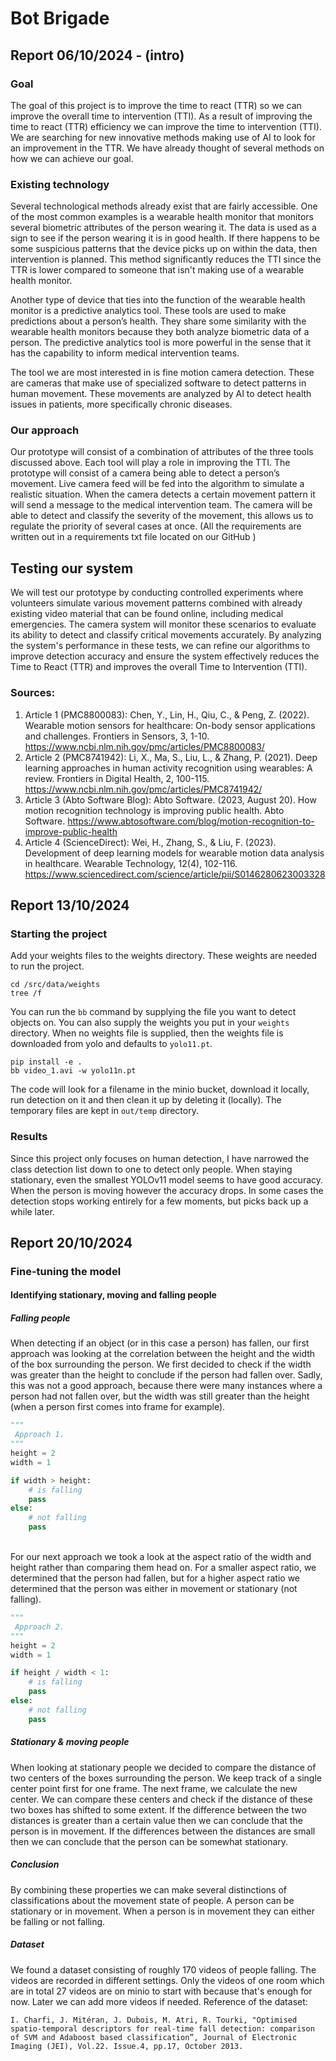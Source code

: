 # Bot Brigade

## Report 06/10/2024 - (intro)

### Goal
The goal of this project is to improve the time to react (TTR) so we can improve the overall time to intervention (TTI). As a result of improving the time to react (TTR) efficiency we can improve the time to intervention (TTI). We are searching for new innovative methods making use of AI to look for an improvement in the TTR. We have already thought of several methods on how we can achieve our goal. 

### Existing technology
Several technological methods already exist that are fairly accessible. One of the most common examples is a wearable health monitor that monitors several biometric attributes of the person wearing it. The data is used as a sign to see if the person wearing it is in good health. If there happens to be some suspicious patterns that the device picks up on within the data, then intervention is planned. This method significantly reduces the TTI since the TTR is lower compared to someone that isn't making use of a wearable health monitor. 

Another type of device that ties into the function of the wearable health monitor is a predictive analytics tool. These tools are used to make predictions about a person’s health. They share some similarity with the wearable health monitors because they both analyze biometric data of a person. The predictive analytics tool is more powerful in the sense that it has the capability to inform medical intervention teams. 

The tool we are most interested in is fine motion camera detection. These are cameras that make use of specialized software to detect patterns in human movement. These movements are analyzed by AI to detect health issues in patients, more specifically chronic diseases. 

### Our approach
Our prototype will consist of a combination of attributes of the three tools discussed above. Each tool will play a role in improving the TTI. The prototype will consist of a camera being able to detect a person’s movement. Live camera feed will be fed into the algorithm to simulate a realistic situation. When the camera detects a certain movement pattern it will send a message to the medical intervention team. The camera will be able to detect and classify the severity of the movement, this allows us to regulate the priority of several cases at once. (All the requirements are written out in a requirements txt file located on our GitHub )

## Testing our system
We will test our prototype by conducting controlled experiments where volunteers simulate various movement patterns combined with already existing video material that can be found online, including medical emergencies. The camera system will monitor these scenarios to evaluate its ability to detect and classify critical movements accurately. By analyzing the system's performance in these tests, we can refine our algorithms to improve detection accuracy and ensure the system effectively reduces the Time to React (TTR) and improves the overall Time to Intervention (TTI).

### Sources:
1. Article 1 (PMC8800083):
Chen, Y., Lin, H., Qiu, C., & Peng, Z. (2022). Wearable motion sensors for healthcare: On-body sensor applications and challenges. Frontiers in Sensors, 3, 1-10. https://www.ncbi.nlm.nih.gov/pmc/articles/PMC8800083/
2. Article 2 (PMC8741942):
Li, X., Ma, S., Liu, L., & Zhang, P. (2021). Deep learning approaches in human activity recognition using wearables: A review. Frontiers in Digital Health, 2, 100-115. https://www.ncbi.nlm.nih.gov/pmc/articles/PMC8741942/
3. Article 3 (Abto Software Blog):
Abto Software. (2023, August 20). How motion recognition technology is improving public health. Abto Software. https://www.abtosoftware.com/blog/motion-recognition-to-improve-public-health
4. Article 4 (ScienceDirect):
Wei, H., Zhang, S., & Liu, F. (2023). Development of deep learning models for wearable motion data analysis in healthcare. Wearable Technology, 12(4), 102-116. https://www.sciencedirect.com/science/article/pii/S0146280623003328

## Report 13/10/2024

### Starting the project

Add your weights files to the weights directory. These weights are needed to run the project.
```commandline
cd /src/data/weights 
tree /f
```

You can run the `bb` command by supplying the file you want to detect objects on. You can also supply the weights you put in your `weights` directory. When no weights file is supplied, then the weights file is downloaded from yolo and defaults to `yolo11.pt`.
```commandline
pip install -e .
bb video_1.avi -w yolo11n.pt 
```

The code will look for a filename in the minio bucket, download it locally, run detection on it and then clean it up by deleting it (locally). The temporary files are kept in `out/temp` directory.

### Results 

Since this project only focuses on human detection, I have narrowed the class detection list down to one to detect only people. When staying stationary, even the smallest YOLOv11 model seems to have good accuracy. When the person is moving however the accuracy drops. In some cases the detection stops working entirely for a few moments, but picks back up a while later.

## Report 20/10/2024

### Fine-tuning the model 

#### Identifying stationary, moving and falling people

##### Falling people
When detecting if an object (or in this case a person) has fallen, our first approach was looking at the correlation between the height and the width of the box surrounding the person. 
We first decided to check if the width was greater than the height to conclude if the person had fallen over. Sadly, this was not a good approach, because there were many instances where a person 
had not fallen over, but the width was still greater than the height (when a person first comes into frame for example). 
```python
"""
 Approach 1.
"""
height = 2
width = 1

if width > height:
    # is falling
    pass
else: 
    # not falling
    pass
```
\
For our next approach we took a look at the aspect ratio of the width and height rather than comparing them head on. For a smaller aspect ratio, we determined that the person had fallen, but for a higher aspect ratio we determined that the person was either in movement or stationary (not falling).
```python
"""
 Approach 2.
"""
height = 2
width = 1

if height / width < 1:
    # is falling
    pass
else: 
    # not falling
    pass
```

##### Stationary & moving people 
When looking at stationary people we decided to compare the distance of two centers of the boxes surrounding the person. We keep track of a single center point first for one frame. The next frame, we calculate the new center. We can compare these centers and check if the distance of these two boxes has shifted to some extent. 
If the difference between the two distances is greater than a certain value then we can conclude that the person is in movement. If the differences between the distances are small then we can conclude that the person can be somewhat stationary. 

##### Conclusion
By combining these properties we can make several distinctions of classifications about the movement state of people. A person can be stationary or in movement. When a person is in movement they can either be falling or not falling.  

##### Dataset
We found a dataset consisting of roughly 170 videos of people falling. The videos are recorded in different settings. Only the videos of one room which are in total 27 videos are on minio to start with because that's enough for now. Later we can add more videos if needed.
Reference of the dataset: 
```
I. Charfi, J. Mitéran, J. Dubois, M. Atri, R. Tourki, "Optimised spatio-temporal descriptors for real-time fall detection: comparison of SVM and Adaboost based classification”, Journal of Electronic Imaging (JEI), Vol.22. Issue.4, pp.17, October 2013.
```